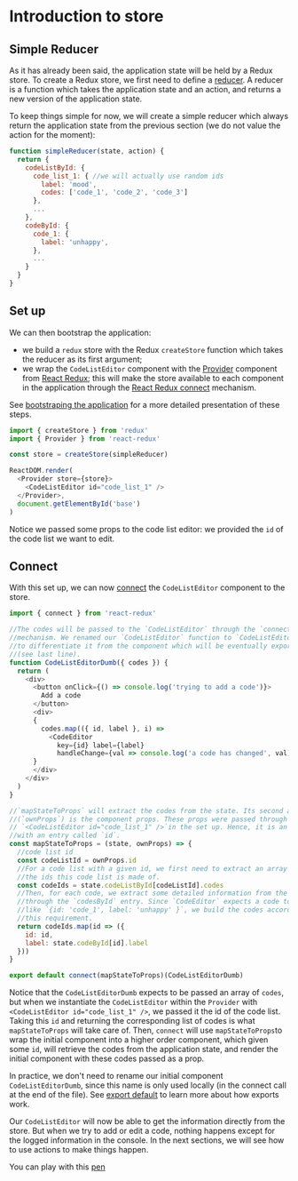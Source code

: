 # Introduction to store

## Simple Reducer

As it has already been said, the application state will be held by a Redux store. To create a Redux store, we first need to define a [reducer](http://redux.js.org/docs/basics/Reducers.html). A reducer is a function which takes the application state and an action, and returns a new version of the application state.

To keep things simple for now, we will create a simple reducer which always return the application state from the previous section (we do not value the action for the moment):

```javascript
function simpleReducer(state, action) {
  return {
    codeListById: {
      code_list_1: { //we will actually use random ids
        label: 'mood',
        codes: ['code_1', 'code_2', 'code_3']
      },
      ...
    },
    codeById: {
      code_1: {
        label: 'unhappy',
      },
      ...
    }
  }
}
```

## Set up

We can then bootstrap the application:
- we build a `redux` store with the Redux `createStore` function which takes the reducer as its first argument;
- we wrap the `CodeListEditor` component with the [Provider](https://github.com/reactjs/react-redux/blob/master/docs/api.md#provider-store) component from [React Redux](https://github.com/reactjs/react-redux); this will make the store available to each component in the application through the [React Redux connect](#connect) mechanism.

See [bootstraping the application](/doc/application/bootstrap.md) for a more detailed presentation of these steps.

```javascript
import { createStore } from 'redux'
import { Provider } from 'react-redux'

const store = createStore(simpleReducer)

ReactDOM.render(
  <Provider store={store}>
    <CodeListEditor id="code_list_1" />
  </Provider>,
  document.getElementById('base')
)
```

Notice we passed some props to the code list editor: we provided the `id` of the code list we want to edit.

## Connect

With this set up, we can now [connect](https://github.com/reactjs/react-redux/blob/master/docs/api.md#connectmapstatetoprops-mapdispatchtoprops-mergeprops-options) the `CodeListEditor` component to the store.

```javascript
import { connect } from 'react-redux'

//The codes will be passed to the `CodeListEditor` through the `connect`
//mechanism. We renamed our `CodeListEditor` function to `CodeListEditorDumb`
//to differentiate it from the component which will be eventually exported
//(see last line).
function CodeListEditorDumb({ codes }) {
  return (
    <div>
      <button onClick={() => console.log('trying to add a code')}>
        Add a code
      </button>
      <div>
      {
        codes.map(({ id, label }, i) => 
          <CodeEditor 
            key={id} label={label}
            handleChange={val => console.log('a code has changed', val)} />)    
      }
      </div>
    </div>
  )
}

//`mapStateToProps` will extract the codes from the state. Its second argument
//(`ownProps`) is the component props. These props were passed through
// `<CodeListEditor id="code_list_1" />`in the set up. Hence, it is an object
//with an entry called `id`.
const mapStateToProps = (state, ownProps) => {
  //code list id
  const codeListId = ownProps.id
  //For a code list with a given id, we first need to extract an array with
  //the ids this code list is made of.
  const codeIds = state.codeListById[codeListId].codes
  //Then, for each code, we extract some detailed information from the state
  //through the `codesById` entry. Since `CodeEditor` expects a code to look
  //like `{id: 'code_1', label: 'unhappy' }`, we build the codes according to
  //this requirement.
  return codeIds.map(id => ({
    id: id,
    label: state.codeById[id].label
  }))
}

export default connect(mapStateToProps)(CodeListEditorDumb)
```

Notice that the `CodeListEditorDumb` expects to be passed an array of `codes`, but
when we instantiate the `CodeListEditor` within the `Provider` with `<CodeListEditor id="code_list_1" />`, we passed it the id of the code list. Taking this `id` and returning the corresponding list of codes is what `mapStateToProps` will take care of. Then, `connect` will use `mapStateToProps`to wrap the initial component into a higher order component, which given some `id`, will retrieve the codes from the application state, and render the initial component with these codes passed as a prop.

In practice, we don't need to rename our initial component `CodeListEditorDumb`, since this name is only used locally (in the connect call at the end of the file). See [export default](/doc/javascript/syntax.md#exports) to learn more about how exports work.

Our `CodeListEditor` will now be able to get the information directly from the store. But when we try to add or edit a code, nothing happens except for the logged information in the console. In the next sections, we will see how to use actions to make things happen.

You can play with this [pen](http://codepen.io/BoogalooJB/pen/egyeJz)

<!-- Add script to embed codepens -->
<script async src="https://production-assets.codepen.io/assets/embed/ei.js"></script>
<p
  data-height="700"
  data-theme-id="dark"
  data-slug-hash="egyeJz"
  data-default-tab="js,result"
  data-user="BoogalooJB"
  data-embed-version="2"
  data-pen-title="React and Redux within Pogues"
  class="codepen" />
